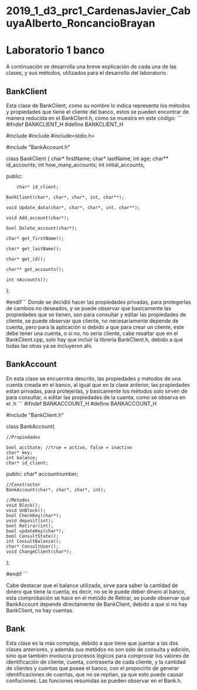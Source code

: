 # 2019_1_d3_prc1_CardenasJavier_CabuyaAlberto_RoncancioBrayan

# Laboratorio 1 banco
A continuación se desarrolla una breve explicación de cada una de las clases,
y sus métodos, utilizados para el desarrollo del laboratorio.

## BankClient
Esta clase de BankClient, como su nombre lo indica representa los métodos 
y propiedades que tiene el cliente del banco, estos se pueden encontrar de
manera reducida en el BankClient.h, como se muestra en este código:
´´´ 
#ifndef BANKCLIENT_H
#define BANKCLIENT_H

#include<iostream>
#include<string>
#include<stdio.h>

#include "BankAccount.h"

class BankClient
{
		char* firstName;
		char* lastName;
		int age;
		char** id_accounts;
		int how_many_accounts;
		int initial_accounts;

public: 

		char* id_client;
		
	BankClient(char*, char*, char*, int, char**);

	void Update_data(char*, char*, char*, int, char**);

	void Add_account(char*);

	bool Delete_account(char*);

	char* get_firstName();

	char* get_lastName();

	char* get_id();

	char** get_accounts();

	int nAccounts();

};

#endif´´´
Donde se decidió hacer las propiedades privadas, para protegerlas de cambios
no deseados, y se puede observar que basicamente las propiedades que se tienen,
son para consultar y editar las propiedades de cliente, se puede observar que 
cliente, no necesariamente depende de cuenta, pero para la aplicación si 
debido a que para crear un cliente, este debe tener una cuenta, o si no, no 
seria cliente, cabe resaltar que en el BankClient.cpp, solo hay que incluir la libreria BankClient.h, debido a que todas las otras ya se incluyeron ahi.

## BankAccount
En esta clase se encuerntra descrito, las propiedades y métodos de una cuenta
creada en el banco, al igual que en la clase anterior, las propiedades estan privadas, para protejerlas, y basicamente los métodos solo sirven de para
consultar, o editar las propiedades de la  cuenta, como se observa en el .h
´´´
#ifndef BANKACCOUNT_H
#define BANKACCOUNT_H

#include "BankClient.h"

class BankAccount{

	//Propiedades

	bool accState; //true = activo, false = inactivo
	char* key;
	int balance;
	char* id_client;

public:
	char* accountnumber;

	//Constructor
	BankAccount(char*, char*, char*, int);

	//Metodos
 	void Block();
 	void UnBlock();
 	bool CheckKey(char*);
 	void deposit(int);
 	bool Retirar(int);
 	bool updateKey(char*);
	bool ConsultState();
	int ConsultBalance();
	char* ConsultUser();
	void ChangeClient(char*);
};

#endif
´´´

Cabe destacar que el balance utilizado, sirve para saber la cantidad de dinero
que tiene la cuenta, es decir, no se le puede deber dinero al banco, esta 
comprobación se hace en el metódo de Retirar, se puede observar que BankAccount
depende directamente de BankClient, debido a que si no hay BankClient, no hay cuentas.

## Bank
Esta clase es la más compleja, debido a que tiene que juantar a las dos clases anteriores,
y además sus metódos no son solo de consulta y edición, sino que también involucra 
procesos lógicos para comprovar los valores de identificación de cliente, cuenta,
contraseña de cada cliente, y la cantidad de clientes y cuentas que posee el banco, 
con el propocirto de generar identificaciones de cuentas, que no se repitan, ya que 
esto puede causar confuciones.
Las funciones resumidas se pueden observar en el Bank.h. 

